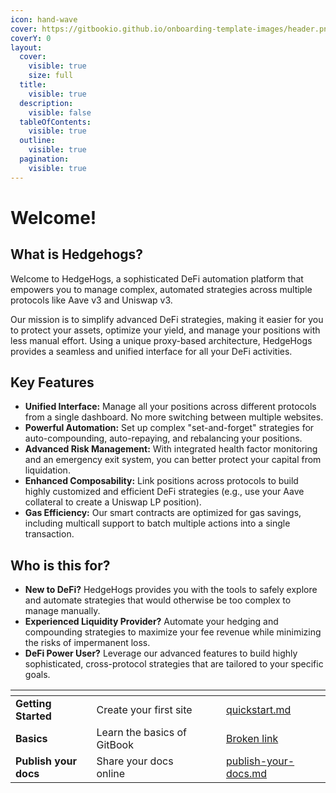 ```yaml
---
icon: hand-wave
cover: https://gitbookio.github.io/onboarding-template-images/header.png
coverY: 0
layout:
  cover:
    visible: true
    size: full
  title:
    visible: true
  description:
    visible: false
  tableOfContents:
    visible: true
  outline:
    visible: true
  pagination:
    visible: true
---
```


# Welcome!

## What is Hedgehogs?

Welcome to HedgeHogs, a sophisticated DeFi automation platform that empowers you to manage complex, automated strategies across multiple protocols like Aave v3 and Uniswap v3.

Our mission is to simplify advanced DeFi strategies, making it easier for you to protect your assets, optimize your yield, and manage your positions with less manual effort. Using a unique proxy-based architecture, HedgeHogs provides a seamless and unified interface for all your DeFi activities.



## Key Features

* **Unified Interface:** Manage all your positions across different protocols from a single dashboard. No more switching between multiple websites.
* **Powerful Automation:** Set up complex "set-and-forget" strategies for auto-compounding, auto-repaying, and rebalancing your positions.
* **Advanced Risk Management:** With integrated health factor monitoring and an emergency exit system, you can better protect your capital from liquidation.
* **Enhanced Composability:** Link positions across protocols to build highly customized and efficient DeFi strategies (e.g., use your Aave collateral to create a Uniswap LP position).
* **Gas Efficiency:** Our smart contracts are optimized for gas savings, including multicall support to batch multiple actions into a single transaction.



## Who is this for?

* **New to DeFi?** HedgeHogs provides you with the tools to safely explore and automate strategies that would otherwise be too complex to manage manually.
* **Experienced Liquidity Provider?** Automate your hedging and compounding strategies to maximize your fee revenue while minimizing the risks of impermanent loss.
* **DeFi Power User?** Leverage our advanced features to build highly sophisticated, cross-protocol strategies that are tailored to your specific goals.

<table data-view="cards"><thead><tr><th></th><th></th><th data-hidden data-card-cover data-type="files"></th><th data-hidden></th><th data-hidden data-card-target data-type="content-ref"></th></tr></thead><tbody><tr><td><strong>Getting Started</strong></td><td>Create your first site</td><td></td><td></td><td><a href="getting-started/quickstart.md">quickstart.md</a></td></tr><tr><td><strong>Basics</strong></td><td>Learn the basics of GitBook</td><td></td><td></td><td><a href="broken-reference">Broken link</a></td></tr><tr><td><strong>Publish your docs</strong></td><td>Share your docs online</td><td></td><td></td><td><a href="getting-started/publish-your-docs.md">publish-your-docs.md</a></td></tr></tbody></table>

